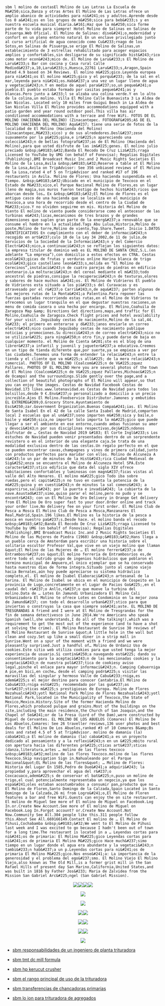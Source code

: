 
```
sbm l molino de cestasEl Molino de Las Letras La Escuela de M&#250;sica,Danza y otras Artes El Molino de Las Letras ofrece un amplio abanico de actividades para ni&#241;os y adultos.Aprende desde los 0 a&#241;os en los grupos de m&#250;sica para beb&#233;s y en nuestra escuela musical diaria.&#161;Haz que la m&#250;sica forme parte de tu vida para siempre! Hotel Molino de Salinas en Salinas de Pisuerga.Web Oficial. El Molino de Salinas: dise&#241;o,modernidad y confort en un pleno entorno natural En un enclave privilegiado junto al curso artificial de agua conocido como Cu&#233;rnago de los Sotos,en Salinas de Pisuerga,se erige El Molino de Salinas,un establecimiento de 3 estrellas rehabilitado para acoger espacios amplios y confortables,sin desligarse de su significado hist&#243;rico como motor econ&#243;mico de. El Molino de Laru&#233;s El Molino de Laru&#233;s Bar con cocina y Casa rural Calle Mediod&#237;a,10,Laru&#233;s,Huesca,22761 Laru&#233;s,Aragon,Spain Rated 4.9 based on 34 Reviews. El molino m&#225;gico.Leyenda europea para ni&#241;os El molino m&#225;gico y el porqu&#233; de la sal en el mar,leyenda para ni&#241;os.Hab&#237;a una vez un lugar lleno de agua y vegetaci&#243;n.Y en medio de aquel para&#237;so,un peque&#241;o pueblo.El pueblo estaba formado por casitas peque&#241;as y blancas.Pero junto a &#233;l se alzaba una colina verde.Y en lo alto de la colina,un molino. Villa El Molino Calle Buenavista 3 La Aldea de San Nicolas. Located only 10 miles from Guigui Beach in La Aldea de San Nicolas Villa El Molino provides accommodations equipped with a patio garden and year round outdoor pool.This villa has air conditioned accommodations with a terrace and free WiFi. FOTOS DE EL MOLINO (HACIENDA DEL MOLINO) (Zinacantepec. FOTOGRAF&#205;AS DE EL MOLINO (HACIENDA DEL MOLINO) Aqu&#237; tiene una serie de fotos de la localidad de El Molino (Hacienda del Molino) (Zinacantepec,M&#233;xico) y de sus alrededores.Desl&#237;zese suavamente por la p&#225;gina,e ir&#225;n apareciendo una colecci&#243;n de bellas fotograf&#237;as de El Molino (Hacienda del Molino),para que usted disfrute de las im&#225;genes. El molino julio preciado &nbsp;&#0183;&#32;Banda El Recodo De Cruz Liz&#225;rraga Licensed to YouTube by UMG (on behalf of Fonovisa); Regalias Digitales (Publishing),BMI Broadcast Music Inc.and 2 Music Rights Societies El Molino de la Losa,Avila &nbsp;&#0183;&#32;Reserve a table at El Molino de la Losa,Avila on TripAdvisor: See 356 unbiased reviews of El Molino de la Losa,rated 4 of 5 on TripAdvisor and ranked #17 of 196 restaurants in Avila. Molino de Flores: Una hacienda suspendida en el Tiempo. &nbsp;&#0183;&#32;Ubicado en el municipio de Texcoco en el Estado de M&#233;xico,el Parque Nacional Molino de Flores,es un lugar lleno de magia,sus muros fueron testigo de hechos hist&#243;ricos que abarcan desde los… Ex &nbsp;&#0183;&#32;El Molino de Flores es el antiguo casco de una hacienda que se localiza en el municipio de Texcoco,a una hora de recorrido desde el centro de la Ciudad de M&#233;xico.Y no olviden seguirme en mis. Historia del Molino de Viento El molino de viento puede considerarse como el antecesor de las turbinas e&#243;licas,mecanismos de tres brazos y de grandes dimensiones que suplen gran parte de la energ&#237;a renovable que se consume el hombre en la actualidad.Tags Abu Lulua,Historia,Molino de poste,Molino de torre,Molino de viento,Top.Share.Tweet. Inicio 1.DATOS IDENTIFICATIVOS En cumplimiento con el deber de informaci&#243;n recogido en art&#237;culo 10 de la Ley 34 2002,de 11 de julio,de Servicios de la Sociedad de la Informaci&#243;n y del Comercio Electr&#243;nico,a continuaci&#243;n se reflejan los siguientes datos: la empresa titular de dominio web es EL MOLINO DE SANTA CRUZ,S.L.(en adelante “La empresa”),con domicilio a estos efectos en CTRA. Cestas ecol&#243;gicas de frutas y verduras online Harina blanca de trigo ecol&#243;gico castellano leon&#233;s,molida en “El Molino de Cerecinos”,instalaci&#243;n de cuatro parejas de piedras en edificio centenario.La molturaci&#243;n del cereal mediante el m&#233;todo ancestral de piedras,consigue la recuperaci&#243;n de texturas,olores y sabores de hace muchos a&#241;os. El Molino de Vidrieros El pueblo de Vidrieros esta situado a los pi&#233;s del Curavacas y es atravesado por el r&#237;o Carri&#243;n,de aqu&#237; parten algunas de las mejores rutas de la Monta&#241;a Palentina.Para reponer las fuerzas gastadas recorriendo estas rutas,en el Molino de Vidrieros te ofrecemos un lugar tranquilo en el que degustar nuestras raciones,un menu de comida casera o una hecha por encargo. El Molino,Coahuila de Zaragoza Map &amp; Directions Get directions,maps,and traffic for El Molino,Coahuila de Zaragoza.Check flight prices and hotel availability for your visit. Joguibaby cestas de nacimiento,Molino de la sal,44. S&#233; el primero en enterarse y d&#233;janos enviarle un correo electr&#243;nico cuando Joguibaby cestas de nacimiento publique noticias y promociones.Su direcci&#243;n de correo electr&#243;nico no se utilizar&#225; para ning&#250;n otro fin,y puede darse de baja en cualquier momento. el Molino de Cienta &#201;ste es el blog de una librer&#237;a infantil y juvenil y jugueter&#237;a educativa.Creemos en un tipo de tienda diferente que,por suerte,ya se empieza a ver por las ciudades.Tenemos una forma de entender la relaci&#243;n entre la tienda y el cliente que va m&#225;s all&#225; de la mera relaci&#243;n comercial. PHOTOS OF EL MOLINO (Coalcom&#225;n de V&#225;zquez Pallares. PHOTOS OF EL MOLINO Here you are several photos of the town of El Molino (Coalcom&#225;n de V&#225;zquez Pallares,Michoac&#225;n de Ocampo) and the surroundings.Slide gently over the page,and a collection of beautiful photographs of El Molino will appear,so that you can enjoy the images. Cestas de Navidad Facebook Cestas de Navidad.173 likes.www.lotenavidad.es Cestas de Navidad para todos los bolsillos,desde 9 €.Env&#237;o personalizado a domicilio a un precio increible.Ajos El Molino.Foodservice Distributor.Jamones y embutidos EL EXTREME&#209;O.Grocery Store.Ayuntamiento de Esc&#250;zar.Government Organization.Buenas Compa&#241;ias. El Molino de Santa Isabel En el 42 de la calle Santa Isabel de Madrid,comparten local 2 escuelas que al un&#237;sono imparten m&#250;sica y baile,o baile y m&#250;sica,no importa! Solo importa lo m&#225;gico que puede llegar a ser el ambiente en ese entorno,cuando ambas fusionan su amor y devoci&#243;n por sus disciplinas respectivas,dej&#225;ndonos disfrutar de … Cestas de Navidad 2019 &#183; El Corte Ingl&#233;s Los estuches de Navidad pueden venir presentados dentro de un sorprendente revistero o en el interior de una elegante caja.Se trata de una modalidad exclusiva dentro de las cestas.Un regalo perfecto en el que se pueden encontrar cavas,champagnes y vinos de primera calidad,junto con productos perfectos para maridar con ellos. Molino de Alcuneza A s&#243;lo un par de minutos de la Hist&#243;rica Ciudad Medieval de Sig&#252;enza se encuentra el Molino de Alcuneza Hotel SPA.Este caracter&#237;stico edificio que data del siglo XIV ofrece habitaciones confortables y luminosas con magn&#237;ficas vistas al valle del Alto Henares. El molino m&#225;gico Todo iba sobre ruedas,pero el capit&#225;n no tuvo en cuenta la potencia de la m&#225;quina y en cuesti&#243;n de minutos la sal comenz&#243; a esparcirse,sali&#243; por la puerta e invadi&#243; la cubierta de la nave.Asustad&#237;simo,quiso parar el molino,pero no pudo y se encontr&#243; con un El Molino De Oro Delivery in Orange Get delivery from El Molino De Oro super fast to your door.Order online and track your order live.No delivery fee on your first order. El Molino Club de Pesca a Mosca El Molino Club de Pesca a Mosca,Manzanares El Real,Madrid,Spain.196 likes.El Molino es la historia de la pesca a mosca en nuestro pa&#237;s.Desde hace. el molino banda el recodo &nbsp;&#0183;&#32;Banda El Recodo De Cruz Liz&#225;rraga Licensed to YouTube by UMG (on behalf of Fonovisa); Regalias Digitales (Publishing),BMI Broadcast Music Inc.and 2 Music Rights Societies El Molino de las Mujeres de Piedra (1960) &nbsp;&#0183;&#32;Hans llega a un pueblo cerca de Amsterdam para escribir una historia sobre el solitario escultor Profesor Val,que vive en un viejo molino que llaman &quot;El Molino de las Mujeres de … El molino ferrer&#237;a de Entrambosr&#237;os &quot;El molino ferrería de Entrambosríos es,de entre todo el nutrido grupo de ingenios hidráulicos que poblaron el término municipal de Ampuero,el único ejemplar que se ha conservado hasta nuestros días de forma íntegra.Situado junto al camino viejo hacia Bernales,aún hoy puede apreciarse su sistema hidráulico completo,el. El molino de Isabel Elaboraci&#243;n artesanal de la harina. El Molino de Isabel se ubica en el municipio de Cospeito en la provincia de Lugo,concretamente en el Lugar de Pacios Go&#225;,en el caudal del r&#237;o Anllo,r&#237;o que mueve la turbina del molino.Data de … Lotes En Jamundi Urbanizadora El Molino Cali Urbanizadora El Molino te ofrece Lotes en Condominio en la mejor zona de Jamund&#237; con todo el desarrollo urban&#237;stico para que inviertas o construyas la casa que siempre so&#241;aste. EL MOLINO DE TRESGRANDAS A friend and I were at El Molino de Tresgrandas for the fin de semana detectivesco in June 2014.We're Americans who speak Spanish (well,she understands,I do all of the talking!),which was a requirement to get the most out of the experience (and to have a shot at solving the crime). El Molino Restaurant de Sunrise 30 reviews of El Molino Restaurant de Sunrise &quot;A little hole in the wall but clean and cozy.Set up like a small diner in a strip mall in Sunrise.Went on a spur of the moment with a friend and we were pleasantly surprised.Just a handful of… Molino de Urdaniz Uso de cookies.Este sitio web utiliza cookies para que usted tenga la mejor experiencia de usuario.Si contin&#250;a navegando est&#225; dando su consentimiento para la aceptaci&#243;n de las mencionadas cookies y la aceptaci&#243;n de nuestra pol&#237;tica de cookiesy aviso legal,pinche el enlace para mayor informaci&#243;n. Camping Cabuerniga A pie,en bici,en coche… desde el camping podr&#225;s visitar las maravillas del singular y hermoso Valle de Cabu&#233;rniga,es adem&#225;s el mejor destino para conocer Cantabria.El Molino de Cabu&#233;rniga est&#225; recomendado por las gu&#237;as tur&#237;sticas m&#225;s prestigiosas de Europa. Molino de Flores Nezahualc&#243;yotl National Park Molino de Flores Nezahualc&#243;yotl National Park,located in the Municipality of Texcoco,the State of Mexico,Mexico.History.Site of the former Hacienda Molino de Flores,which produced pulque and grains.Most of the buildings on the site,including the main residence,the Church of San Joaquin,and the Chapel of Se&#241;or de la Presa (Lord of the Dam),were constructed by Miguel de Cervantes. EL MOLINO DE LOS ABUELOS (Comares) El Molino De Los Abuelos,Comares: See 26 traveller reviews,136 user photos and best deals for El Molino De Los Abuelos,ranked #3 of 10 Comares B&amp;Bs inns and rated 4.5 of 5 at TripAdvisor. molino de damaniu (la) caba&#241;a El molino de damaniu (la) caba&#241;a es un proyecto dedicado al pensamiento y a la reflexi&#243;n en un &#225;mbito rural con apertura hacia las diferentes pr&#225;cticas art&#237;sticas (danza,literatura,artes … molino de las flores texcoco &nbsp;&#0183;&#32;molino de las flores Texcoco.molino de las flores Texcoco.Skip navigation Sign in.Nahualeando por el Parque Nacional&quot;EL Molino de las flores&quot; … Molino de Flores: Historia del Lugar En 1585,Pedro de Due&#241;a adquiri&#243; la propiedad y,para aprovechar el agua del r&#237;o Coxcacuaco,adem&#225;s de conservar el bat&#225;n,puso un molino de trigo,el cual potencialmente representaba un negocio,ya que los espa&#241;oles estaban acostumbrados a consumir pan,producto que no … El Molino de Floren,Santo Domingo de la Calzada,Spain Located in Santo Domingo de la Calzada,26 mi from Logro&#241;o,El Molino de Floren features a bar and free WiFi.Guests can enjoy the on site restaurant. El molino de Miguel See more of El molino de Miguel on Facebook.Log In.or.Create New Account.See more of El molino de Miguel on Facebook.Log In.Forgot account? or.Create New Account.Not Now.Community See All.304 people like this.311 people follow this.About See All.669166149.Contact El molino de … El Molino de Pihusi,Cochabamba &nbsp;&#0183;&#32;We went to El Molino de Pihusi last week and I was excited to go because I hadn't been out of town for a long time.The restaurant is located in a … Leyendas cortas para ni&#241;os de primaria: El Molino M&#225;gico Leyendas cortas para ni&#241;os de primaria El Molino M&#225;gico Hace much&#237;simo tiempo en un lugar donde el agua era abundante y la vegetaci&#243;n tambi&#233;n hab&#237;a un p.Leyendas cortas para ni&#241;os de primaria El Molino M&#225;gico.Nos ense&#241;a: La importancia de la generosidad y el problema del ego&#237;smo. El Molino Viejo El Molino Viejo,also known as The Old Mill,is a former grist mill in the San Rafael Hills of present day San Marino,California,United States,and was built in 1816 by Father Jos&#233; Maria de Zalvidea from the Mission San Gabriel Arc&#225;ngel (San Gabriel Mission). 
```

<div align="center">

<a href="https://es-mill.shibang-china.com/github&k=sbm+l+molino+de+cestas"><img src="https://static.shibang-china.com/es/mill/index.jpg"></a><a href="https://es-mill.shibang-china.com/materials.htmlgithub&k=sbm+l+molino+de+cestas"><img src="https://static.shibang-china.com/es/mill/materials.jpg"></a><a href="https://es-mill.shibang-china.com/about.htmlgithub&k=sbm+l+molino+de+cestas"><img src="https://static.shibang-china.com/es/mill/about.jpg"></a><a href="https://es-mill.shibang-china.com/contact.htmlgithub&k=sbm+l+molino+de+cestas"><img src="https://static.shibang-china.com/es/mill/contact.jpg"></a>

<a href="https://es-mill.shibang-china.com/github&k=sbm+l+molino+de+cestas"><img src="https://static.shibang-china.com/es/mill/banner.jpg"></a>

<a href="https://swt.shibang-china.com/github&k=sbm+l+molino+de+cestas"><img src="https://static.shibang-china.com/es/mill/chat.jpg"></a>

<a href="https://es-mill.shibang-china.com/products/vertical-roller-mill.htmlgithub&k=sbm+l+molino+de+cestas"><img src="https://static.shibang-china.com/es/mill/vertical.jpg"></a><a href="https://es-mill.shibang-china.com/products/raymond-mill.htmlgithub&k=sbm+l+molino+de+cestas"><img src="https://static.shibang-china.com/es/mill/raymond.jpg"></a>

<a href="https://es-mill.shibang-china.com/products/ultrafine-grinding-mill.htmlgithub&k=sbm+l+molino+de+cestas"><img src="https://static.shibang-china.com/es/mill/ultrafine.jpg"></a><a href="https://es-mill.shibang-china.com/products/trapezium-grinding-mill.htmlgithub&k=sbm+l+molino+de+cestas"><img src="https://static.shibang-china.com/es/mill/trapezium.jpg"></a>

<a href="https://es-mill.shibang-china.com/products/ball-mill.htmlgithub&k=sbm+l+molino+de+cestas"><img src="https://static.shibang-china.com/es/mill/ball.jpg"></a><a href="https://es-mill.shibang-china.com/products/hammer-mill.htmlgithub&k=sbm+l+molino+de+cestas"><img src="https://static.shibang-china.com/es/mill/hammer.jpg"></a>

<a href="https://swt.shibang-china.com/github&k=sbm+l+molino+de+cestas"><img src="https://static.shibang-china.com/es/mill/case.jpg"></a>

</div>


* [sbm responsabilidades de un ingeniero de planta trituradora](sbm%20responsabilidades%20de%20un%20ingeniero%20de%20planta%20trituradora.md)

* [sbm tmt dc mill formula](sbm%20tmt%20dc%20mill%20formula.md)

* [sbm hp kerucut crusher](sbm%20hp%20kerucut%20crusher.md)

* [sbm el rango principal de uso de la trituradora](sbm%20el%20rango%20principal%20de%20uso%20de%20la%20trituradora.md)

* [sbm transferencias de chancadoras primarias](sbm%20transferencias%20de%20chancadoras%20primarias.md)

* [sbm lo ion para trituradora de agregados](sbm%20lo%20ion%20para%20trituradora%20de%20agregados.md)